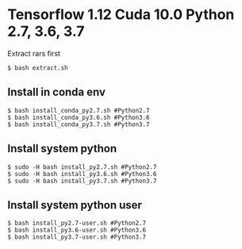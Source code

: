 # Tensorflow 1.12 Cuda 10.0 Python 2.7, 3.6, 3.7
Extract rars first
```
$ bash extract.sh
```

## Install in conda env
```
$ bash install_conda_py2.7.sh #Python2.7
$ bash install_conda_py3.6.sh #Python3.6
$ bash install_conda_py3.7.sh #Python3.7
```

## Install system python
```
$ sudo -H bash install_py2.7.sh #Python2.7
$ sudo -H bash install_py3.6.sh #Python3.6
$ sudo -H bash install_py3.7.sh #Python3.7
```

## Install system python user
```
$ bash install_py2.7-user.sh #Python2.7
$ bash install_py3.6-user.sh #Python3.6
$ bash install_py3.7-user.sh #Python3.7
```

